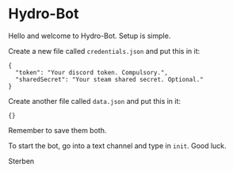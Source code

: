 # Hydro-Bot
Hello and welcome to Hydro-Bot. Setup is simple.

Create a new file called ``credentials.json`` and put this in it:
```
{
  "token": "Your discord token. Compulsory.",
  "sharedSecret": "Your steam shared secret. Optional."
}
``` 

Create another file called ``data.json`` and put this in it:
```
{}
```

Remember to save them both. 

To start the bot, go into a text channel and type in ``init``. Good luck.

Sterben